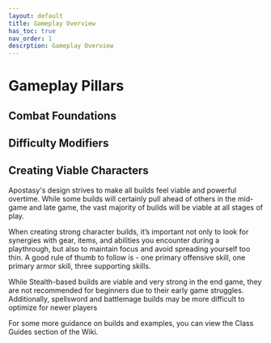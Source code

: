 ```yaml
---
layout: default
title: Gameplay Overview
has_toc: true
nav_order: 1
descrption: Gameplay Overview
---
```


# Gameplay Pillars

## Combat Foundations

## Difficulty Modifiers

## Creating Viable Characters

Apostasy's design strives to make all builds feel viable and powerful overtime. While some builds will certainly pull ahead of others in the mid-game and late game, the vast majority of builds will be viable at all stages of play. 

When creating strong character builds, it’s important not only to look for synergies with gear, items, and abilities you encounter during a playthrough, but also to maintain focus and avoid spreading yourself too thin. A good rule of thumb to follow is - one primary offensive skill, one primary armor skill, three supporting skills. 

While Stealth-based builds are viable and very strong in the end game, they are not recommended for beginners due to their early game struggles. Additionally, spellsword and battlemage builds may be more difficult to optimize for newer players 

For some more guidance on builds and examples, you can view the Class Guides section of the Wiki.